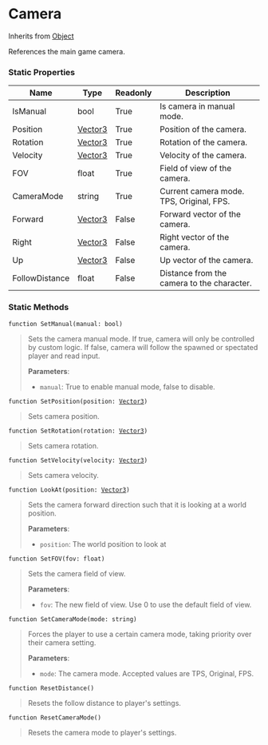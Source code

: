 # Camera
Inherits from [Object](../objects/Object.md)

References the main game camera.

### Static Properties
|Name|Type|Readonly|Description|
|---|---|---|---|
|IsManual|bool|True|Is camera in manual mode.|
|Position|[Vector3](../objects/Vector3.md)|True|Position of the camera.|
|Rotation|[Vector3](../objects/Vector3.md)|True|Rotation of the camera.|
|Velocity|[Vector3](../objects/Vector3.md)|True|Velocity of the camera.|
|FOV|float|True|Field of view of the camera.|
|CameraMode|string|True|Current camera mode. TPS, Original, FPS.|
|Forward|[Vector3](../objects/Vector3.md)|False|Forward vector of the camera.|
|Right|[Vector3](../objects/Vector3.md)|False|Right vector of the camera.|
|Up|[Vector3](../objects/Vector3.md)|False|Up vector of the camera.|
|FollowDistance|float|False|Distance from the camera to the character.|


### Static Methods
<pre class="language-typescript"><code class="lang-typescript">function SetManual(manual: bool)</code></pre>
> Sets the camera manual mode.
If true, camera will only be controlled by custom logic.
If false, camera will follow the spawned or spectated player and read input.
> 
> **Parameters**:
> - `manual`: True to enable manual mode, false to disable.
> 
<pre class="language-typescript"><code class="lang-typescript">function SetPosition(position: <a data-footnote-ref href="#user-content-fn-37">Vector3</a>)</code></pre>
> Sets camera position.
> 
<pre class="language-typescript"><code class="lang-typescript">function SetRotation(rotation: <a data-footnote-ref href="#user-content-fn-37">Vector3</a>)</code></pre>
> Sets camera rotation.
> 
<pre class="language-typescript"><code class="lang-typescript">function SetVelocity(velocity: <a data-footnote-ref href="#user-content-fn-37">Vector3</a>)</code></pre>
> Sets camera velocity.
> 
<pre class="language-typescript"><code class="lang-typescript">function LookAt(position: <a data-footnote-ref href="#user-content-fn-37">Vector3</a>)</code></pre>
> Sets the camera forward direction such that it is looking at a world position.
> 
> **Parameters**:
> - `position`: The world position to look at
> 
<pre class="language-typescript"><code class="lang-typescript">function SetFOV(fov: float)</code></pre>
> Sets the camera field of view.
> 
> **Parameters**:
> - `fov`: The new field of view. Use 0 to use the default field of view.
> 
<pre class="language-typescript"><code class="lang-typescript">function SetCameraMode(mode: string)</code></pre>
> Forces the player to use a certain camera mode,
taking priority over their camera setting.
> 
> **Parameters**:
> - `mode`: The camera mode. Accepted values are TPS, Original, FPS.
> 
<pre class="language-typescript"><code class="lang-typescript">function ResetDistance()</code></pre>
> Resets the follow distance to player's settings.
> 
<pre class="language-typescript"><code class="lang-typescript">function ResetCameraMode()</code></pre>
> Resets the camera mode to player's settings.
> 

[^0]: [Camera](../static/Camera.md)
[^1]: [Character](../objects/Character.md)
[^2]: [Collider](../objects/Collider.md)
[^3]: [Collision](../objects/Collision.md)
[^4]: [Color](../objects/Color.md)
[^5]: [Convert](../static/Convert.md)
[^6]: [Cutscene](../static/Cutscene.md)
[^7]: [Dict](../objects/Dict.md)
[^8]: [Game](../static/Game.md)
[^9]: [Human](../objects/Human.md)
[^10]: [Input](../static/Input.md)
[^11]: [Json](../static/Json.md)
[^12]: [LineCastHitResult](../objects/LineCastHitResult.md)
[^13]: [LineRenderer](../objects/LineRenderer.md)
[^14]: [List](../objects/List.md)
[^15]: [Locale](../static/Locale.md)
[^16]: [Map](../static/Map.md)
[^17]: [MapObject](../objects/MapObject.md)
[^18]: [MapTargetable](../objects/MapTargetable.md)
[^19]: [Math](../static/Math.md)
[^20]: [Network](../static/Network.md)
[^21]: [NetworkView](../objects/NetworkView.md)
[^22]: [PersistentData](../static/PersistentData.md)
[^23]: [Physics](../static/Physics.md)
[^24]: [Player](../objects/Player.md)
[^25]: [Quaternion](../objects/Quaternion.md)
[^26]: [Random](../objects/Random.md)
[^27]: [Range](../objects/Range.md)
[^28]: [RoomData](../static/RoomData.md)
[^29]: [Set](../objects/Set.md)
[^30]: [Shifter](../objects/Shifter.md)
[^31]: [String](../static/String.md)
[^32]: [Time](../static/Time.md)
[^33]: [Titan](../objects/Titan.md)
[^34]: [Transform](../objects/Transform.md)
[^35]: [UI](../static/UI.md)
[^36]: [Vector2](../objects/Vector2.md)
[^37]: [Vector3](../objects/Vector3.md)
[^38]: [Object](../objects/Object.md)
[^39]: [Component](../objects/Component.md)
